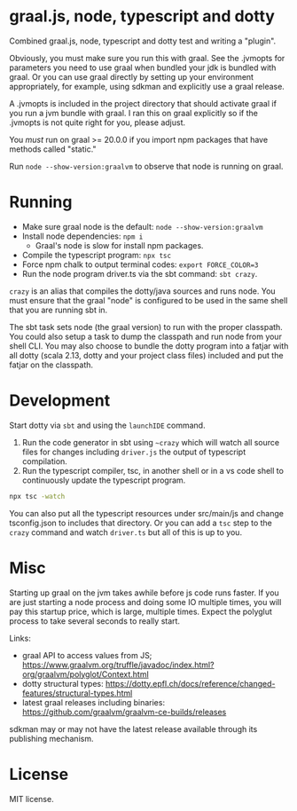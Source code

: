 # graal.js, node, typescript and dotty

Combined graal.js, node, typescript and dotty test and writing a "plugin".

Obviously, you must make sure you run this with graal. See the .jvmopts for parameters
you need to use graal when bundled your jdk is bundled with graal.
Or you can use graal directly by setting up your environment appropriately, for
example, using sdkman and explicitly use a graal release.

A .jvmopts is included in the project directory that should activate graal if you run a jvm
bundle with graal. I ran this on graal explicitly so if the .jvmopts is not quite right for you,
please adjust.

You _must_ run on graal >= 20.0.0 if you import npm packages that have methods called "static."

Run `node --show-version:graalvm` to observe that node is running on graal.

# Running

- Make sure graal node is the default: `node --show-version:graalvm`
- Install node dependencies: `npm i`
  - Graal's node is slow for install npm packages.
- Compile the typescript program: `npx tsc`
- Force npm chalk to output terminal codes: `export FORCE_COLOR=3`
- Run the node program driver.ts via the sbt command: `sbt crazy`.

`crazy` is an alias that compiles the dotty/java sources and runs
node. You must ensure that the graal "node" is configured to be used
in the same shell that you are running sbt in.

The sbt task sets node (the graal version) to run with the proper classpath. You could
also setup a task to dump the classpath and run node from your shell CLI. You may also choose to
bundle the dotty program into a fatjar with all dotty (scala 2.13, dotty and your project
class files) included and put the fatjar on the classpath.

# Development

Start dotty via `sbt` and using the `launchIDE` command.

1. Run the code generator in sbt using `~crazy` which will watch all source
   files for changes including `driver.js` the output of typescript compilation.
2. Run the typescript compiler, tsc, in another shell or in a vs code shell to
   continuously update the typescript program.

```sh
npx tsc -watch
```

You can also put all the typescript resources under src/main/js and change tsconfig.json
to includes that directory. Or you can add a `tsc` step to the `crazy` command and
watch `driver.ts` but all of this is up to you.

# Misc

Starting up graal on the jvm takes awhile before js code runs faster. If you are
just starting a node process and doing some IO multiple times, you will pay this
startup price, which is large, multiple times. Expect the polyglut process to
take several seconds to really start.

Links:

- graal API to access values from JS; https://www.graalvm.org/truffle/javadoc/index.html?org/graalvm/polyglot/Context.html
- dotty structural types: https://dotty.epfl.ch/docs/reference/changed-features/structural-types.html
- latest graal releases including binaries: https://github.com/graalvm/graalvm-ce-builds/releases

sdkman may or may not have the latest release available through its publishing mechanism.

# License

MIT license.

